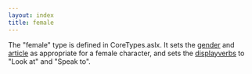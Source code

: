 ```yaml
---
layout: index
title: female
---
```


The "female" type is defined in CoreTypes.aslx. It sets the [gender](gender.html) and [article](article.html) as appropriate for a female character, and sets the [displayverbs](displayverbs.html) to "Look at" and "Speak to".
